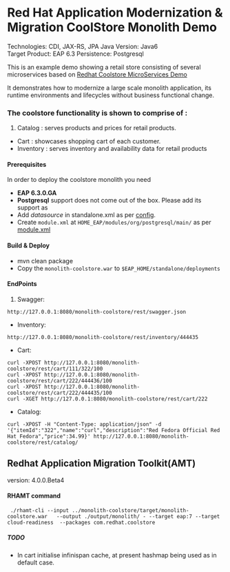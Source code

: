 Red Hat Application Modernization & Migration CoolStore Monolith Demo
=====================================================================
Technologies: CDI, JAX-RS, JPA
Java Version: Java6  
Target Product: EAP 6.3
Persistence: Postgresql

This is an example demo showing a retail store consisting of several microservices based on [Redhat Coolstore MicroServices Demo](https://github.com/jbossdemocentral/coolstore-microservice.git)

It demonstrates how to modernize a large scale monolith application, its runtime environments and lifecycles without business functional change.

### The coolstore functionality is shown to comprise of :

1. Catalog : serves products and prices for retail products.
* Cart : showcases shopping cart of each customer.
* Inventory : serves inventory and availability data for retail products


#### Prerequisites
In order to deploy the coolstore monolith you need
* **EAP 6.3.0.GA**
* **Postgresql** support does not come out of the box. Please add its support as
 * Add *datasource* in standalone.xml as per [config](./standalone.xml).
 * Create `module.xml` at `HOME_EAP/modules/org/postgresql/main/` as per [module.xml](./module.xml)

#### Build & Deploy
* mvn clean package
* Copy the `monolith-coolstore.war` to `$EAP_HOME/standalone/deployments`

#### EndPoints
1. Swagger:
```
http://127.0.0.1:8080/monolith-coolstore/rest/swagger.json
```

* Inventory:
```
http://127.0.0.1:8080/monolith-coolstore/rest/inventory/444435
```
* Cart:
```
curl -XPOST http://127.0.0.1:8080/monolith-coolstore/rest/cart/111/322/100
curl -XPOST http://127.0.0.1:8080/monolith-coolstore/rest/cart/222/444436/100
curl -XPOST http://127.0.0.1:8080/monolith-coolstore/rest/cart/222/444435/100
curl -XGET http://127.0.0.1:8080/monolith-coolstore/rest/cart/222
```
* Catalog:
```
curl -XPOST -H "Content-Type: application/json" -d '{"itemId":"322","name":"curl","description":"Red Fedora Official Red Hat Fedora","price":34.99}' http://127.0.0.1:8080/monolith-coolstore/rest/catalog/
```

## Redhat Application Migration Toolkit(AMT)
version:  4.0.0.Beta4

#### RHAMT command
```
 ./rhamt-cli --input ../monolith-coolstore/target/monolith-coolstore.war   --output ./output/monolith/ - --target eap:7 --target cloud-readiness  --packages com.redhat.coolstore
```

##### TODO
* In cart initialise infinispan cache, at present hashmap being used as in default case.

